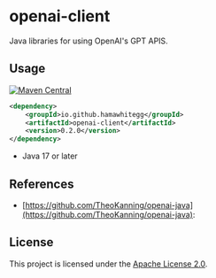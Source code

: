 

# openai-client

Java libraries for using OpenAI's GPT APIS.

## Usage
[![Maven Central](https://img.shields.io/maven-central/v/io.github.hamawhitegg/openai-client)](https://maven-badges.herokuapp.com/maven-central/io.github.hamawhitegg/openai-client)
```xml
<dependency>
    <groupId>io.github.hamawhitegg</groupId>
    <artifactId>openai-client</artifactId>
    <version>0.2.0</version>
</dependency>
```
* Java 17 or later

## References

- [https://github.com/TheoKanning/openai-java](https://github.com/TheoKanning/openai-java):


## License

This project is licensed under the [Apache License 2.0](LICENSE).


